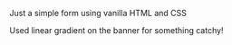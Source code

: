 Just a simple form using vanilla HTML and CSS

Used linear gradient on the banner for something catchy!
